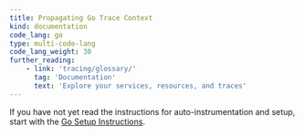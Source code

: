 ```yaml
---
title: Propagating Go Trace Context
kind: documentation
code_lang: go
type: multi-code-lang
code_lang_weight: 30
further_reading:
    - link: 'tracing/glossary/'
      tag: 'Documentation'
      text: 'Explore your services, resources, and traces'
---
```

<div class="alert alert-info">
If you have not yet read the instructions for auto-instrumentation and setup, start with the <a href="https://docs.datadoghq.com/tracing/setup/go/">Go Setup Instructions</a>.
</div>
